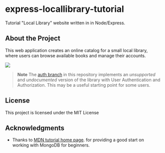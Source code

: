 # express-locallibrary-tutorial
Tutorial "Local Library" website written in in Node/Express.


## About the Project
This web application creates an online catalog for a small local library, where users can browse available books and manage their accounts.

![](https://github.com/mdn/express-locallibrary-tutorial/blob/master/public/images/Library%20Website%20-%20Mongoose_Express.png)


> **Note** The [auth branch](/../../tree/auth) in this repository implements an *unsupported* and *undocumented* version of the library with User Authentication and Authorization. This may be a useful starting point for some users.

## License

This project is licensed under the MIT License

## Acknowledgments

* Thanks to [MDN tutorial home page](https://developer.mozilla.org/en-US/docs/Learn/Server-side/Express_Nodejs/Tutorial_local_library_website). for providing a good start on working with MongoDB for beginners.



